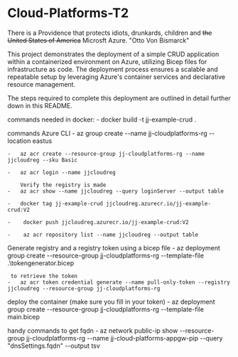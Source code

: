 # Cloud-Platforms-T2

There is a Providence that protects idiots, drunkards, children and ~~the United States of America~~ Microsft Azure.
"Otto Von Bismarck"

This project demonstrates the deployment of a simple CRUD application within a containerized environment on Azure, utilizing Bicep files for infrastructure as code. The deployment process ensures a scalable and repeatable setup by leveraging Azure's container services and declarative resource management.

The steps required to complete this deployment are outlined in detail further down in this README.



commands needed in docker:
    -    docker build -t jj-example-crud .

commands Azure CLI
    -   az group create --name jj-cloudplatforms-rg --location eastus

    -   az acr create --resource-group jj-cloudplatforms-rg --name jjcloudreg --sku Basic

    -   az acr login --name jjcloudreg

        Verify the registry is made
    -   az acr show --name jjcloudreg --query loginServer --output table

    -   docker tag jj-example-crud jjcloudreg.azurecr.io/jj-example-crud:V2

    -    docker push jjcloudreg.azurecr.io/jj-example-crud:V2

    -    az acr repository list --name jjcloudreg --output table


Generate registry and a registry token using a bicep file
    -   az deployment group create --resource-group jj-cloudplatforms-rg  --template-file .\tokengenerator.bicep

     to retrieve the token
    -   az acr token credential generate --name pull-only-token --registry jjcloudreg --resource-group jj-cloudplatforms-rg


deploy the container (make sure you fill in your token)
    -   az deployment group create --resource-group jj-cloudplatforms-rg  --template-file main.bicep


handy commands
    to get fqdn
    -   az network public-ip show --resource-group jj-cloudplatforms-rg --name jj-cloud-platforms-appgw-pip --query "dnsSettings.fqdn" --output tsv
